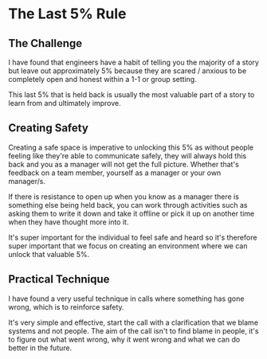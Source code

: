 # The Last 5% Rule

## The Challenge

I have found that engineers have a habit of telling you the majority of a story but leave out approximately 5% because they are scared / anxious to be completely open and honest within a 1-1 or group setting.

This last 5% that is held back is usually the most valuable part of a story to learn from and ultimately improve.

## Creating Safety

Creating a safe space is imperative to unlocking this 5% as without people feeling like they're able to communicate safely, they will always hold this back and you as a manager will not get the full picture. Whether that's feedback on a team member, yourself as a manager or your own manager/s.

If there is resistance to open up when you know as a manager there is something else being held back, you can work through activities such as asking them to write it down and take it offline or pick it up on another time when they have thought more into it.

It's super important for the individual to feel safe and heard so it's therefore super important that we focus on creating an environment where we can unlock that valuable 5%.

## Practical Technique

I have found a very useful technique in calls where something has gone wrong, which is to reinforce safety. 

It's very simple and effective, start the call with a clarification that we blame systems and not people. The aim of the call isn't to find blame in people, it's to figure out what went wrong, why it went wrong and what we can do better in the future.